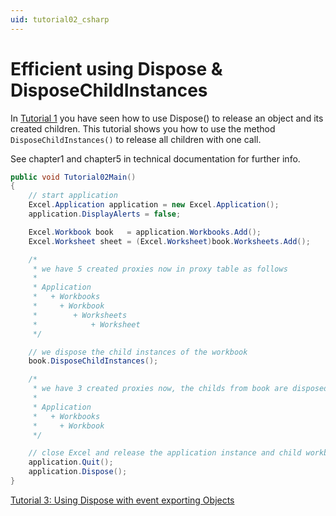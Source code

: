 ```yaml
---
uid: tutorial02_csharp
---
```


# Efficient using Dispose & DisposeChildInstances

In [Tutorial 1](tutorial01_en_cs.html) you have seen how to use Dispose() to release an object
and its created children. This tutorial shows you how to use the method
`DisposeChildInstances()` to release all children with one call.

See chapter1 and chapter5 in technical documentation for further info.

```csharp
public void Tutorial02Main()
{
    // start application
    Excel.Application application = new Excel.Application();
    application.DisplayAlerts = false;

    Excel.Workbook book   = application.Workbooks.Add();
    Excel.Worksheet sheet = (Excel.Worksheet)book.Worksheets.Add();

    /*
     * we have 5 created proxies now in proxy table as follows
     *
     * Application
     *   + Workbooks
     *     + Workbook
     *        + Worksheets
     *            + Worksheet
     */

    // we dispose the child instances of the workbook
    book.DisposeChildInstances();

    /*
     * we have 3 created proxies now, the childs from book are disposed
     *
     * Application
     *   + Workbooks
     *     + Workbook
     */

    // close Excel and release the application instance and child workbooks
    application.Quit();
    application.Dispose();
}
```

[Tutorial 3: Using Dispose with event exporting Objects](tutorial03_en_cs.html)
